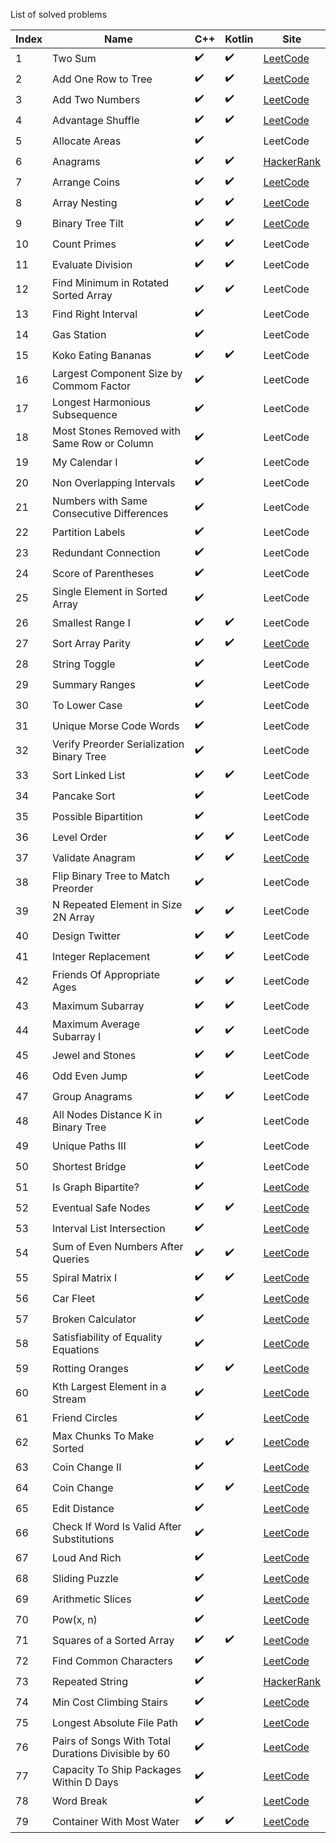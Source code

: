 List of solved problems

| Index | Name                                                | C++                | Kotlin             | Site                                                                                           |
| ----- | --------------------------------------------------- | ------------------ | ------------------ | ---------------------------------------------------------------------------------------------- |
| 1     | Two Sum                                             | :heavy_check_mark: | :heavy_check_mark: | [LeetCode](https://leetcode.com/problems/two-sum/)                                             |
| 2     | Add One Row to Tree                                 | :heavy_check_mark: | :heavy_check_mark: | [LeetCode](https://leetcode.com/problems/add-one-row-to-tree/)                                 |
| 3     | Add Two Numbers                                     | :heavy_check_mark: | :heavy_check_mark: | [LeetCode](https://leetcode.com/problems/add-two-numbers/)                                     |
| 4     | Advantage Shuffle                                   | :heavy_check_mark: | :heavy_check_mark: | [LeetCode](https://leetcode.com/problems/advantage-shuffle/)                                   |
| 5     | Allocate Areas                                      | :heavy_check_mark: |                    | LeetCode                                                                                       |
| 6     | Anagrams                                            | :heavy_check_mark: | :heavy_check_mark: | [HackerRank](https://www.hackerrank.com/challenges/making-anagrams/problem)                    |
| 7     | Arrange Coins                                       | :heavy_check_mark: | :heavy_check_mark: | [LeetCode](https://leetcode.com/problems/arranging-coins/)                                     |
| 8     | Array Nesting                                       | :heavy_check_mark: | :heavy_check_mark: | [LeetCode](https://leetcode.com/problems/array-nesting/)                                       |
| 9     | Binary Tree Tilt                                    | :heavy_check_mark: | :heavy_check_mark: | [LeetCode](https://leetcode.com/problems/binary-tree-tilt/)                                    |
| 10    | Count Primes                                        | :heavy_check_mark: | :heavy_check_mark: | LeetCode                                                                                       |
| 11    | Evaluate Division                                   | :heavy_check_mark: | :heavy_check_mark: | LeetCode                                                                                       |
| 12    | Find Minimum in Rotated Sorted Array                | :heavy_check_mark: | :heavy_check_mark: | LeetCode                                                                                       |
| 13    | Find Right Interval                                 | :heavy_check_mark: |                    | LeetCode                                                                                       |
| 14    | Gas Station                                         | :heavy_check_mark: |                    | LeetCode                                                                                       |
| 15    | Koko Eating Bananas                                 | :heavy_check_mark: | :heavy_check_mark: | LeetCode                                                                                       |
| 16    | Largest Component Size by Commom Factor             | :heavy_check_mark: |                    | LeetCode                                                                                       |
| 17    | Longest Harmonious Subsequence                      | :heavy_check_mark: |                    | LeetCode                                                                                       |
| 18    | Most Stones Removed with Same Row or Column         | :heavy_check_mark: |                    | LeetCode                                                                                       |
| 19    | My Calendar I                                       | :heavy_check_mark: |                    | LeetCode                                                                                       |
| 20    | Non Overlapping Intervals                           | :heavy_check_mark: |                    | LeetCode                                                                                       |
| 21    | Numbers with Same Consecutive Differences           | :heavy_check_mark: |                    | LeetCode                                                                                       |
| 22    | Partition Labels                                    | :heavy_check_mark: |                    | LeetCode                                                                                       |
| 23    | Redundant Connection                                | :heavy_check_mark: |                    | LeetCode                                                                                       |
| 24    | Score of Parentheses                                | :heavy_check_mark: |                    | LeetCode                                                                                       |
| 25    | Single Element in Sorted Array                      | :heavy_check_mark: |                    | LeetCode                                                                                       |
| 26    | Smallest Range I                                    | :heavy_check_mark: | :heavy_check_mark: | LeetCode                                                                                       |
| 27    | Sort Array Parity                                   | :heavy_check_mark: | :heavy_check_mark: | [LeetCode](https://leetcode.com/problems/sort-array-by-parity/)                                |
| 28    | String Toggle                                       | :heavy_check_mark: |                    | LeetCode                                                                                       |
| 29    | Summary Ranges                                      | :heavy_check_mark: |                    | LeetCode                                                                                       |
| 30    | To Lower Case                                       | :heavy_check_mark: |                    | LeetCode                                                                                       |
| 31    | Unique Morse Code Words                             | :heavy_check_mark: |                    | LeetCode                                                                                       |
| 32    | Verify Preorder Serialization Binary Tree           | :heavy_check_mark: |                    | LeetCode                                                                                       |
| 33    | Sort Linked List                                    | :heavy_check_mark: | :heavy_check_mark: | LeetCode                                                                                       |
| 34    | Pancake Sort                                        | :heavy_check_mark: |                    | LeetCode                                                                                       |
| 35    | Possible Bipartition                                | :heavy_check_mark: |                    | LeetCode                                                                                       |
| 36    | Level Order                                         | :heavy_check_mark: | :heavy_check_mark: | LeetCode                                                                                       |
| 37    | Validate Anagram                                    | :heavy_check_mark: | :heavy_check_mark: | [LeetCode](https://leetcode.com/problems/valid-anagram/)                                       |
| 38    | Flip Binary Tree to Match Preorder                  | :heavy_check_mark: |                    | LeetCode                                                                                       |
| 39    | N Repeated Element in Size 2N Array                 | :heavy_check_mark: | :heavy_check_mark: | LeetCode                                                                                       |
| 40    | Design Twitter                                      | :heavy_check_mark: | :heavy_check_mark: | LeetCode                                                                                       |
| 41    | Integer Replacement                                 | :heavy_check_mark: | :heavy_check_mark: | LeetCode                                                                                       |
| 42    | Friends Of Appropriate Ages                         | :heavy_check_mark: | :heavy_check_mark: | LeetCode                                                                                       |
| 43    | Maximum Subarray                                    | :heavy_check_mark: | :heavy_check_mark: | LeetCode                                                                                       |
| 44    | Maximum Average Subarray I                          | :heavy_check_mark: | :heavy_check_mark: | LeetCode                                                                                       |
| 45    | Jewel and Stones                                    | :heavy_check_mark: | :heavy_check_mark: | LeetCode                                                                                       |
| 46    | Odd Even Jump                                       | :heavy_check_mark: |                    | LeetCode                                                                                       |
| 47    | Group Anagrams                                      | :heavy_check_mark: | :heavy_check_mark: | LeetCode                                                                                       |
| 48    | All Nodes Distance K in Binary Tree                 | :heavy_check_mark: |                    | LeetCode                                                                                       |
| 49    | Unique Paths III                                    | :heavy_check_mark: |                    | LeetCode                                                                                       |
| 50    | Shortest Bridge                                     | :heavy_check_mark: |                    | LeetCode                                                                                       |
| 51    | Is Graph Bipartite?                                 | :heavy_check_mark: |                    | [LeetCode](https://leetcode.com/problems/is-graph-bipartite/)                                  |
| 52    | Eventual Safe Nodes                                 | :heavy_check_mark: | :heavy_check_mark: | [LeetCode](https://leetcode.com/problems/find-eventual-safe-states/)                           |
| 53    | Interval List Intersection                          | :heavy_check_mark: |                    | [LeetCode](https://leetcode.com/problems/interval-list-intersections/)                         |
| 54    | Sum of Even Numbers After Queries                   | :heavy_check_mark: | :heavy_check_mark: | [LeetCode](https://leetcode.com/problems/sum-of-even-numbers-after-queries/)                   |
| 55    | Spiral Matrix I                                     | :heavy_check_mark: | :heavy_check_mark: | [LeetCode](https://leetcode.com/problems/spiral-matrix/)                                       |
| 56    | Car Fleet                                           | :heavy_check_mark: |                    | [LeetCode](https://leetcode.com/problems/car-fleet/)                                           |
| 57    | Broken Calculator                                   | :heavy_check_mark: |                    | [LeetCode](https://leetcode.com/problems/broken-calculator/)                                   |
| 58    | Satisfiability of Equality Equations                | :heavy_check_mark: |                    | [LeetCode](https://leetcode.com/problems/satisfiability-of-equality-equations/)                |
| 59    | Rotting Oranges                                     | :heavy_check_mark: | :heavy_check_mark: | [LeetCode](https://leetcode.com/problems/rotting-oranges/)                                     |
| 60    | Kth Largest Element in a Stream                     | :heavy_check_mark: |                    | [LeetCode](https://leetcode.com/problems/kth-largest-element-in-a-stream/)                     |
| 61    | Friend Circles                                      | :heavy_check_mark: |                    | [LeetCode](https://leetcode.com/problems/friend-circles/)                                      |
| 62    | Max Chunks To Make Sorted                           | :heavy_check_mark: | :heavy_check_mark: | [LeetCode](https://leetcode.com/problems/max-chunks-to-make-sorted/)                           |
| 63    | Coin Change II                                      | :heavy_check_mark: |                    | [LeetCode](https://leetcode.com/problems/coin-change-2/)                                       |
| 64    | Coin Change                                         | :heavy_check_mark: | :heavy_check_mark: | [LeetCode](https://leetcode.com/problems/coin-change/)                                         |
| 65    | Edit Distance                                       | :heavy_check_mark: |                    | [LeetCode](https://leetcode.com/problems/edit-distance/)                                       |
| 66    | Check If Word Is Valid After Substitutions          | :heavy_check_mark: |                    | [LeetCode](https://leetcode.com/problems/check-if-word-is-valid-after-substitutions/)          |
| 67    | Loud And Rich                                       | :heavy_check_mark: |                    | [LeetCode](https://leetcode.com/problems/loud-and-rich/)                                       |
| 68    | Sliding Puzzle                                      | :heavy_check_mark: |                    | [LeetCode](https://leetcode.com/problems/sliding-puzzle/)                                      |
| 69    | Arithmetic Slices                                   | :heavy_check_mark: |                    | [LeetCode](https://leetcode.com/problems/arithmetic-slices/)                                   |
| 70    | Pow(x, n)                                           | :heavy_check_mark: |                    | [LeetCode](https://leetcode.com/problems/powx-n/)                                              |
| 71    | Squares of a Sorted Array                           | :heavy_check_mark: | :heavy_check_mark: | [LeetCode](https://leetcode.com/problems/squares-of-a-sorted-array/)                           |
| 72    | Find Common Characters                              | :heavy_check_mark: |                    | [LeetCode](https://leetcode.com/problems/find-common-characters/)                              |
| 73    | Repeated String                                     | :heavy_check_mark: |                    | [HackerRank](https://www.hackerrank.com/challenges/repeated-string/problem)                    |
| 74    | Min Cost Climbing Stairs                            | :heavy_check_mark: |                    | [LeetCode](https://leetcode.com/problems/min-cost-climbing-stairs/)                            |
| 75    | Longest Absolute File Path                          | :heavy_check_mark: |                    | [LeetCode](https://leetcode.com/problems/longest-absolute-file-path/)                          |
| 76    | Pairs of Songs With Total Durations Divisible by 60 | :heavy_check_mark: |                    | [LeetCode](https://leetcode.com/problems/pairs-of-songs-with-total-durations-divisible-by-60/) |
| 77    | Capacity To Ship Packages Within D Days             | :heavy_check_mark: |                    | [LeetCode](https://leetcode.com/problems/capacity-to-ship-packages-within-d-days/)             |
| 78    | Word Break                                          | :heavy_check_mark: |                    | [LeetCode](https://leetcode.com/problems/word-break/)                                          |
| 79    | Container With Most Water                           | :heavy_check_mark: | :heavy_check_mark: | [LeetCode](https://leetcode.com/problems/container-with-most-water/)                           |
